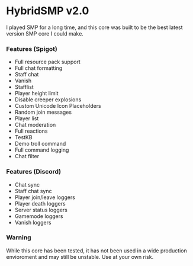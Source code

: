 # HybridSMP v2.0
I played SMP for a long time, and this core was built to be the best latest version SMP core I could make.

### Features (Spigot)
- Full resource pack support
- Full chat formatting
- Staff chat
- Vanish
- Stafflist
- Player height limit
- Disable creeper explosions
- Custom Unicode Icon Placeholders
- Random join messages
- Player list
- Chat moderation
- Full reactions
- TestKB
- Demo troll command
- Full command logging
- Chat filter

### Features (Discord)
- Chat sync
- Staff chat sync
- Player join/leave loggers
- Player death loggers
- Server status loggers
- Gamemode loggers
- Vanish loggers

### Warning
While this core has been tested, it has not been used in a wide production envioroment and may still be unstable. Use at your own risk.
